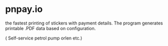 # pnpay.io

the fastest printing of stickers with payment details. The program generates printable .PDF data based on configuration.

( Self-service petrol pump orlen etc.)

